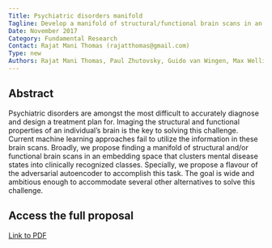 ```yaml
---
Title: Psychiatric disorders manifold
Tagline: Develop a manifold of structural/functional brain scans in an embedding space that clusters mental disease states into clinically recognized classes.
Date: November 2017
Category: Fundamental Research
Contact: Rajat Mani Thomas (rajatthomas@gmail.com)
Type: new
Authors: Rajat Mani Thomas, Paul Zhutovsky, Guido van Wingen, Max Welling
---
```


## Abstract

Psychiatric disorders are amongst the most difficult to accurately diagnose and
design a treatment plan for. Imaging the structural and functional properties of an
individual’s brain is the key to solving this challenge. Current machine learning
approaches fail to utilize the information in these brain scans. Broadly, we propose
finding a manifold of structural and/or functional brain scans in an embedding space
that clusters mental disease states into clinically recognized classes. Specially, we
propose a flavour of the adversarial autoencoder to accomplish this task. The goal
is wide and ambitious enough to accommodate several other alternatives to solve
this challenge.

## Access the full proposal

[Link to PDF](/pdf/thomas-discovering-manifold-psychiatric.pdf)